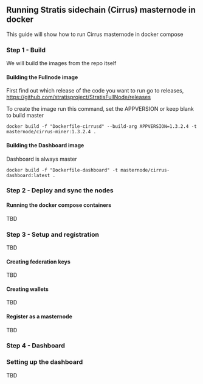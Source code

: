 ## Running Stratis sidechain (Cirrus) masternode in docker

This guide will show how to run Cirrus masternode in docker compose

### Step 1 - Build
We will build the images from the repo itself  

#### Building the Fullnode image

First find out which release of the code you want to run go to releases,  
https://github.com/stratisproject/StratisFullNode/releases  

To create the image run this command, set the APPVERSION or keep blank to build master

`docker build -f "Dockerfile-cirrusd" --build-arg APPVERSION=1.3.2.4 -t masternode/cirrus-miner:1.3.2.4 .`


#### Building the Dashboard image

Dashboard is always master

`docker build -f "Dockerfile-dashboard" -t masternode/cirrus-dashboard:latest .`

### Step 2 - Deploy and sync the nodes

#### Running the docker compose containers

TBD

### Step 3 - Setup and registration

TBD

#### Creating federation keys

TBD

#### Creating wallets

TBD

#### Register as a masternode

TBD

### Step 4 - Dashboard

### Setting up the dashboard

TBD
